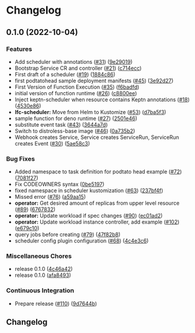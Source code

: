 # Changelog

## 0.1.0 (2022-10-04)


### Features

* Add scheduler with annotations ([#31](https://github.com/keptn-sandbox/lifecycle-controller/issues/31)) ([9e29019](https://github.com/keptn-sandbox/lifecycle-controller/commit/9e29019c098fd4f1d5e36500bd2c7ef410421aa8))
* Bootstrap Service CR and controller ([#21](https://github.com/keptn-sandbox/lifecycle-controller/issues/21)) ([c714ecc](https://github.com/keptn-sandbox/lifecycle-controller/commit/c714eccc3b9c4d1309036fc9d193da3154b4cac5))
* First draft of a scheduler ([#19](https://github.com/keptn-sandbox/lifecycle-controller/issues/19)) ([1884c86](https://github.com/keptn-sandbox/lifecycle-controller/commit/1884c8678a681ed322a0ef2ea07fad3e24e01237))
* first podtatohead sample deployment manifests ([#45](https://github.com/keptn-sandbox/lifecycle-controller/issues/45)) ([3e92d27](https://github.com/keptn-sandbox/lifecycle-controller/commit/3e92d277ebf1a9063ebcf80f05ebe62958e45cbb))
* First Version of Function Execution ([#35](https://github.com/keptn-sandbox/lifecycle-controller/issues/35)) ([f6badfd](https://github.com/keptn-sandbox/lifecycle-controller/commit/f6badfd19f9f0b15c04364be7b03f524c920a015))
* initial version of function runtime ([#26](https://github.com/keptn-sandbox/lifecycle-controller/issues/26)) ([c8800ee](https://github.com/keptn-sandbox/lifecycle-controller/commit/c8800ee352b5d0d5eccd7338cd4fa6a3ae7d2efa))
* Inject keptn-scheduler when resource contains Keptn annotations ([#18](https://github.com/keptn-sandbox/lifecycle-controller/issues/18)) ([4530e86](https://github.com/keptn-sandbox/lifecycle-controller/commit/4530e8602beb4fc923b767eb586e44752f725400))
* **lfc-scheduler:** Move from Helm to Kustomize ([#53](https://github.com/keptn-sandbox/lifecycle-controller/issues/53)) ([d7ba5f3](https://github.com/keptn-sandbox/lifecycle-controller/commit/d7ba5f35f1b32451f833d9fd53079b4162837bde))
* sample function for deno runtime ([#27](https://github.com/keptn-sandbox/lifecycle-controller/issues/27)) ([2501e46](https://github.com/keptn-sandbox/lifecycle-controller/commit/2501e46a18dfc4ab436669fa7c42c570abad5a52))
* substitute event task ([#43](https://github.com/keptn-sandbox/lifecycle-controller/issues/43)) ([3644a7d](https://github.com/keptn-sandbox/lifecycle-controller/commit/3644a7d9a0d4a565a9d857348a63ed91d8cb8102))
* Switch to distroless-base image ([#46](https://github.com/keptn-sandbox/lifecycle-controller/issues/46)) ([0a735b2](https://github.com/keptn-sandbox/lifecycle-controller/commit/0a735b2ca22a02ca42faf7d091741d39e0f5a547))
* Webhook creates Service, Service creates ServiceRun, ServiceRun creates Event ([#30](https://github.com/keptn-sandbox/lifecycle-controller/issues/30)) ([5ae58c3](https://github.com/keptn-sandbox/lifecycle-controller/commit/5ae58c33abe965e79bb405e74c0f308f1220d4ee))


### Bug Fixes

* Added namespace to task definition for podtato head example ([#72](https://github.com/keptn-sandbox/lifecycle-controller/issues/72)) ([7081f27](https://github.com/keptn-sandbox/lifecycle-controller/commit/7081f2772aee5abec840a58c7ab700603e84cf52))
* Fix CODEOWNERS syntax ([0be5197](https://github.com/keptn-sandbox/lifecycle-controller/commit/0be5197c19ea3066d28fe8e97f274efff21f66ff))
* fixed namespace in scheduler kustomization ([#63](https://github.com/keptn-sandbox/lifecycle-controller/issues/63)) ([237bf4f](https://github.com/keptn-sandbox/lifecycle-controller/commit/237bf4f480161f48aa0c4b5f2afbff433447d2a8))
* Missed error ([#76](https://github.com/keptn-sandbox/lifecycle-controller/issues/76)) ([a59aa15](https://github.com/keptn-sandbox/lifecycle-controller/commit/a59aa1552795bce15e39195af235fd42d1448e61))
* **operator:** Get desired amount of replicas from upper level resource ([#89](https://github.com/keptn-sandbox/lifecycle-controller/issues/89)) ([6767832](https://github.com/keptn-sandbox/lifecycle-controller/commit/67678327c2531c25ea0cdb6f1b805365ae454719))
* **operator:** Update workload if spec changes ([#90](https://github.com/keptn-sandbox/lifecycle-controller/issues/90)) ([ec01ad2](https://github.com/keptn-sandbox/lifecycle-controller/commit/ec01ad2ccd04f0c4e6f9ba47e01c5bada128aa3b))
* **operator:** Update workload instance controller, add example ([#102](https://github.com/keptn-sandbox/lifecycle-controller/issues/102)) ([e679c10](https://github.com/keptn-sandbox/lifecycle-controller/commit/e679c1070f0130bd2d6616bf1856956e64dc0bac))
* query jobs before creating ([#79](https://github.com/keptn-sandbox/lifecycle-controller/issues/79)) ([47f82b8](https://github.com/keptn-sandbox/lifecycle-controller/commit/47f82b891d9d20ade2928faae307009e5c96ae22))
* scheduler config plugin configuration ([#68](https://github.com/keptn-sandbox/lifecycle-controller/issues/68)) ([4c4e3c6](https://github.com/keptn-sandbox/lifecycle-controller/commit/4c4e3c60a0e11267dc69ea7d8470555e3ee4f91e))


### Miscellaneous Chores

* release 0.1.0 ([4c46a42](https://github.com/keptn-sandbox/lifecycle-controller/commit/4c46a4297c540b9da30c5a373624d4b8e8a88231))
* release 0.1.0 ([afa8493](https://github.com/keptn-sandbox/lifecycle-controller/commit/afa849324fa422352ed61faa7f0dc75d74c3c25d))


### Continuous Integration

* Prepare release ([#110](https://github.com/keptn-sandbox/lifecycle-controller/issues/110)) ([9d7644b](https://github.com/keptn-sandbox/lifecycle-controller/commit/9d7644b718e29bd37da398d89dc8b51997667358))

## Changelog
